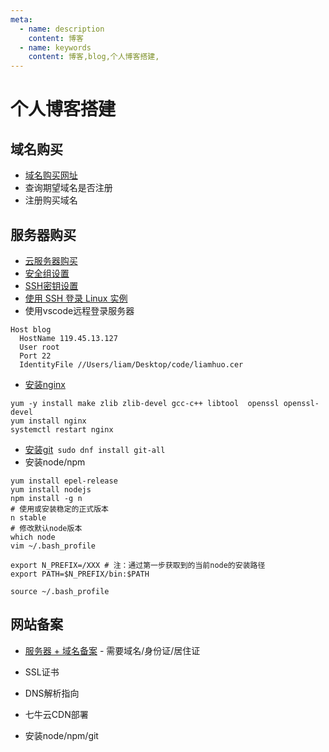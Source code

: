 ```yaml
---
meta:
  - name: description
    content: 博客
  - name: keywords
    content: 博客,blog,个人博客搭建,
---
```


# 个人博客搭建

## 域名购买

+ [域名购买网址](https://buy.cloud.tencent.com/domain)
+ 查询期望域名是否注册
+ 注册购买域名

## 服务器购买

+ [云服务器购买](https://console.cloud.tencent.com/cvm/instance/index)
+ [安全组设置](https://console.cloud.tencent.com/vpc/securitygroup/detail/sg-f9p1yeng?rid=33)
+ [SSH密钥设置](https://console.cloud.tencent.com/cvm/sshkey/index?rid=33&pid=-1)
+ [使用 SSH 登录 Linux 实例](https://cloud.tencent.com/document/product/213/35700)
+ 使用vscode远程登录服务器

```config
Host blog
  HostName 119.45.13.127
  User root
  Port 22
  IdentityFile //Users/liam/Desktop/code/liamhuo.cer
```

+ [安装nginx](https://www.runoob.com/linux/nginx-install-setup.html)

```shell
yum -y install make zlib zlib-devel gcc-c++ libtool  openssl openssl-devel
yum install nginx
systemctl restart nginx
```

+ [安装git](https://git-scm.com/book/zh/v2/%E8%B5%B7%E6%AD%A5-%E5%AE%89%E8%A3%85-Git)` sudo dnf install git-all`
+ 安装node/npm

```shell
yum install epel-release
yum install nodejs
npm install -g n
# 使用或安装稳定的正式版本
n stable
# 修改默认node版本
which node
vim ~/.bash_profile

export N_PREFIX=/XXX # 注：通过第一步获取到的当前node的安装路径
export PATH=$N_PREFIX/bin:$PATH

source ~/.bash_profile
```

## 网站备案

+ [服务器 + 域名备案](https://console.cloud.tencent.com/beian/manage/welcome) - 需要域名/身份证/居住证

+ SSL证书
+ DNS解析指向
+ 七牛云CDN部署
+ 安装node/npm/git

